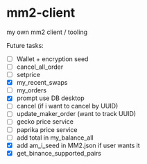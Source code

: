 # mm2-client
my own mm2 client / tooling

Future tasks:

- [ ] Wallet + encryption seed
- [ ] cancel_all_order
- [ ] setprice
- [x] my_recent_swaps
- [ ] my_orders
- [x] prompt use DB desktop
- [ ] cancel (if i want to cancel by UUID)
- [ ] update_maker_order (want to track UUID)
- [ ] gecko price service
- [ ] paprika price service
- [ ] add total in my_balance_all
- [x] add am_i_seed in MM2.json if user wants it  
- [x] get_binance_supported_pairs